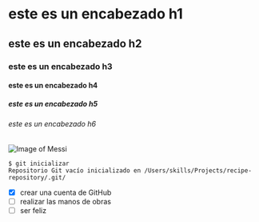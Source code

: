 # este es un encabezado h1
## este es un encabezado h2
### este es un encabezado h3
#### este es un encabezado h4
##### este es un encabezado h5
###### este es un encabezado h6
![Image of Messi](https://user-images.githubusercontent.com/130659747/234634652-9b18875e-2433-4d16-89b0-768eed6c6cfc.jpg)
```
$ git inicializar
Repositorio Git vacío inicializado en /Users/skills/Projects/recipe-repository/.git/
```
- [x] crear una cuenta de GitHub
- [ ] realizar las manos de obras
- [ ] ser feliz
